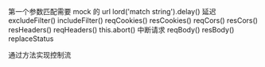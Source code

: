 第一个参数匹配需要 mock 的 url
lord('match string').delay() 延迟
excludeFilter()
includeFilter()
reqCookies()
resCookies()
reqCors()
resCors()
resHeaders()
reqHeaders()
this.abort() 中断请求
reqBody()
resBody()
replaceStatus

通过方法实现控制流
